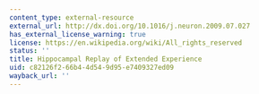 ```yaml
---
content_type: external-resource
external_url: http://dx.doi.org/10.1016/j.neuron.2009.07.027
has_external_license_warning: true
license: https://en.wikipedia.org/wiki/All_rights_reserved
status: ''
title: Hippocampal Replay of Extended Experience
uid: c82126f2-66b4-4d54-9d95-e7409327ed09
wayback_url: ''
---
```

